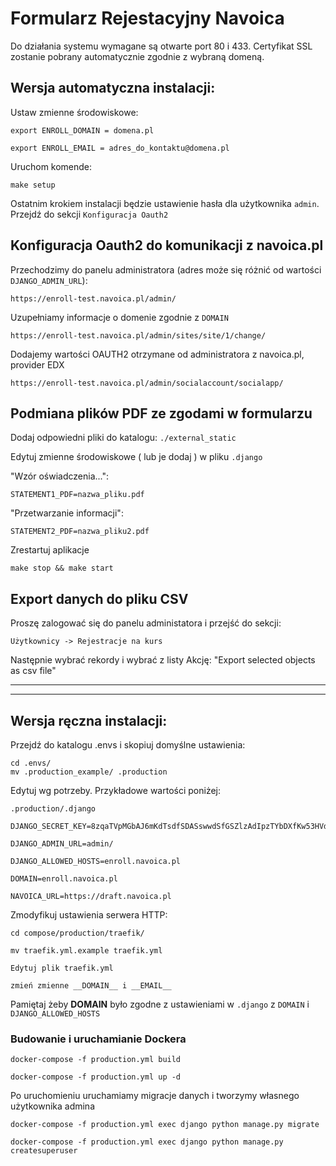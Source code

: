 # Formularz Rejestacyjny Navoica

Do działania systemu wymagane są otwarte port 80 i 433. Certyfikat SSL zostanie pobrany automatycznie zgodnie z wybraną domeną.

## Wersja automatyczna instalacji:

Ustaw zmienne środowiskowe:

    export ENROLL_DOMAIN = domena.pl

    export ENROLL_EMAIL = adres_do_kontaktu@domena.pl

Uruchom komende:

    make setup

Ostatnim krokiem instalacji będzie ustawienie hasła dla użytkownika `admin`.
Przejdź do sekcji `Konfiguracja Oauth2`


## Konfiguracja Oauth2 do komunikacji z navoica.pl

Przechodzimy do panelu administratora (adres może się różnić od wartości `DJANGO_ADMIN_URL`):

    https://enroll-test.navoica.pl/admin/

Uzupełniamy informacje o domenie zgodnie z `DOMAIN`

    https://enroll-test.navoica.pl/admin/sites/site/1/change/

Dodajemy wartości OAUTH2 otrzymane od administratora z navoica.pl, provider EDX

    https://enroll-test.navoica.pl/admin/socialaccount/socialapp/


## Podmiana plików PDF ze zgodami w formularzu

Dodaj odpowiedni pliki do katalogu: `./external_static`

Edytuj zmienne środowiskowe ( lub je dodaj ) w pliku `.django `
    
"Wzór oświadczenia...":

    STATEMENT1_PDF=nazwa_pliku.pdf
    
"Przetwarzanie informacji":

    STATEMENT2_PDF=nazwa_pliku2.pdf
    
Zrestartuj aplikacje

    make stop && make start

## Export danych do pliku CSV

Proszę zalogować się do panelu administatora i przejść do sekcji:

    Użytkownicy -> Rejestracje na kurs 
    
Następnie wybrać rekordy i wybrać z listy Akcję: "Export selected objects as csv file"


---------------
---------------


## Wersja ręczna instalacji:

Przejdź do katalogu .envs i skopiuj domyślne ustawienia:


    cd .envs/
    mv .production_example/ .production



Edytuj wg potrzeby. Przykładowe wartości poniżej:

   `.production/.django`

    DJANGO_SECRET_KEY=8zqaTVpMGbAJ6mKdTsdfSDASswwdSfGSZlzAdIpzTYbDXfKw53HVdRCM8n

    DJANGO_ADMIN_URL=admin/

    DJANGO_ALLOWED_HOSTS=enroll.navoica.pl

    DOMAIN=enroll.navoica.pl

    NAVOICA_URL=https://draft.navoica.pl



Zmodyfikuj ustawienia serwera HTTP:

    cd compose/production/traefik/

    mv traefik.yml.example traefik.yml

   `Edytuj plik traefik.yml`

    zmień zmienne __DOMAIN__ i __EMAIL__

Pamiętaj żeby __DOMAIN__ było zgodne z ustawieniami w `.django` z `DOMAIN` i `DJANGO_ALLOWED_HOSTS`

### Budowanie i uruchamianie Dockera

    docker-compose -f production.yml build

    docker-compose -f production.yml up -d

Po uruchomieniu uruchamiamy migracje danych i tworzymy własnego użytkownika admina

    docker-compose -f production.yml exec django python manage.py migrate

    docker-compose -f production.yml exec django python manage.py createsuperuser

